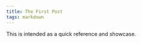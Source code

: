 ```yaml
---
title: The First Post
tags: markdown 
---
```


This is intended as a quick reference and showcase. 
